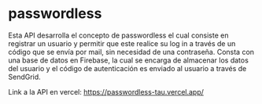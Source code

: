 # passwordless

 Esta API desarrolla el concepto de passwordless el cual consiste en registrar un usuario y permitir que este realice su log in a través de un código que se envía por mail, sin necesidad de una contraseña.
 Consta con una base de datos en Firebase, la cual se encarga de almacenar los datos del usuario y el código de autenticación es enviado al usuario a través de SendGrid.
 
 Link a la API en vercel: https://passwordless-tau.vercel.app/
